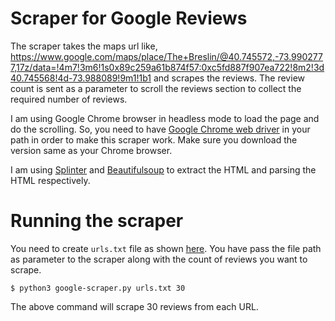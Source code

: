 # Scraper for Google Reviews
The scraper takes the maps url like, https://www.google.com/maps/place/The+Breslin/@40.745572,-73.9902777,17z/data=!4m7!3m6!1s0x89c259a61b874f57:0xc5fd887f907ea722!8m2!3d40.745568!4d-73.988089!9m1!1b1 and scrapes the reviews. The review count is sent as a parameter to scroll the reviews section to collect the required number of reviews.

I am using Google Chrome browser in headless mode to load the page and do the scrolling. So, you need to have [Google Chrome web driver](https://chromedriver.chromium.org/downloads) in your path in order to make this scraper work. Make sure you download the version same as your Chrome browser.

I am using [Splinter](https://splinter.readthedocs.io/en/latest/) and [Beautifulsoup](https://www.crummy.com/software/BeautifulSoup/bs4/doc/) to extract the HTML and parsing the HTML respectively.

# Running the scraper
You need to create `urls.txt` file as shown [here](https://github.com/saisyam/google-reviews-scraper/blob/main/urls.txt). You have pass the file path as parameter to the scraper along with the count of reviews you want to scrape.

```shell
$ python3 google-scraper.py urls.txt 30
```
The above command will scrape 30 reviews from each URL.